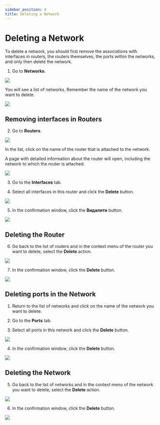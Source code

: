 ```yaml
---
sidebar_position: 4
title: Deleting a Network
---
```


# Deleting a Network

To delete a network, you should first remove the associations with interfaces in routers, the routers themselves, the ports within the networks, and only then delete the network.
1. Go to **Networks**.

![](../img/i-net1-ua.svg)

You will see a list of networks. Remember the name of the network you want to delete.

![](../img/i-net14-ua.svg)

## Removing interfaces in Routers

2. Go to **Routers**.

![](../img/i-net15-ua.svg)

In the list, click on the name of the router that is attached to the network.

A page with detailed information about the router will open, including the network to which the router is attached.

![](../img/i-net16-ua.svg)

3. Go to the **Interfaces** tab.

4. Select all interfaces in this router and click the **Delete** button.

![](../img/i-net17-ua.svg)

5. In the confirmation window, click the **Видалити** button.

![](../img/i-net18-ua.svg)

## Deleting the Router

6. Go back to the list of routers and in the context menu of the router you want to delete, select the **Delete** action.

![](../img/i-net19-ua.svg)

7. In the confirmation window, click the **Delete** button.

![](../img/i-net20-ua.svg)

## Deleting ports in the Network

1. Return to the list of networks and click on the name of the network you want to delete.

2. Go to the **Ports** tab. 

3. Select all ports in this network and click the **Delete** button.

![](../img/i-net21-ua.svg)

4. In the confirmation window, click the **Delete** button.

![](../img/i-net22-ua.svg)

## Deleting the Network

5. Go back to the list of networks and in the context menu of the network you want to delete, select the **Delete** action.

![](../img/i-net23-ua.svg)

6. In the confirmation window, click the **Delete** button.

![](../img/i-net24-ua.svg)